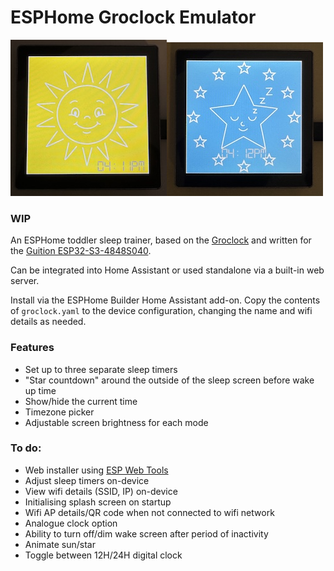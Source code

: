 # ESPHome Groclock Emulator

<img src=https://github.com/domgrimm/esphome-groclock/raw/refs/heads/main/resources/wake_photo.jpeg width=250><img src=https://github.com/domgrimm/esphome-groclock/raw/refs/heads/main/resources/sleep_photo.jpeg width=250>

### WIP

An ESPHome toddler sleep trainer, based on the [Groclock](https://www.target.com.au/p/the-gro-company-groclock/51891015) and written for the [Guition ESP32-S3-4848S040](https://devices.esphome.io/devices/Guition-ESP32-S3-4848S040).

Can be integrated into Home Assistant or used standalone via a built-in web server.

Install via the ESPHome Builder Home Assistant add-on. Copy the contents of `groclock.yaml` to the device configuration, changing the name and wifi details as needed.

### Features
* Set up to three separate sleep timers
* "Star countdown" around the outside of the sleep screen before wake up time
* Show/hide the current time
* Timezone picker
* Adjustable screen brightness for each mode

### To do:
* Web installer using [ESP Web Tools](https://esphome.github.io/esp-web-tools/)
* Adjust sleep timers on-device
* View wifi details (SSID, IP) on-device
* Initialising splash screen on startup
* Wifi AP details/QR code when not connected to wifi network
* Analogue clock option
* Ability to turn off/dim wake screen after period of inactivity
* Animate sun/star
* Toggle between 12H/24H digital clock